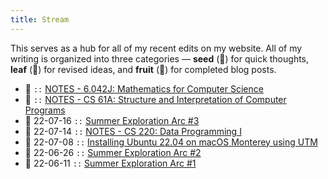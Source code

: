 ```yaml
---
title: Stream
---
```

This serves as a hub for all of my recent edits on my website. All of my writing is organized into three categories — **seed** (🌰) for quick thoughts, **leaf** (🌿) for revised ideas, and **fruit** (🥭) for completed blog posts.

- 🌿 `::` [NOTES - 6.042J: Mathematics for Computer Science](https://emilyyao.me/notes/6-042j)  
- 🌿 `::` [NOTES - CS 61A: Structure and Interpretation of Computer Programs](https://emilyyao.me/notes/cs61a)  
- 🥭 22-07-16 `::` [Summer Exploration Arc #3](https://emilyyao.me/2022-sea3)
- 🌿 22-07-14 `::` [NOTES - CS 220: Data Programming I](https://emilyyao.me/notes/cs220)
- 🌰 22-07-08 `::` [Installing Ubuntu 22.04 on macOS Monterey using UTM](https://emilyyao.me/utm-ubuntu)
- 🥭 22-06-26 `::` [Summer Exploration Arc #2](https://emilyyao.me/2022-sea2)
- 🥭 22-06-11 `::` [Summer Exploration Arc #1](https://emilyyao.me/2022-sea1)